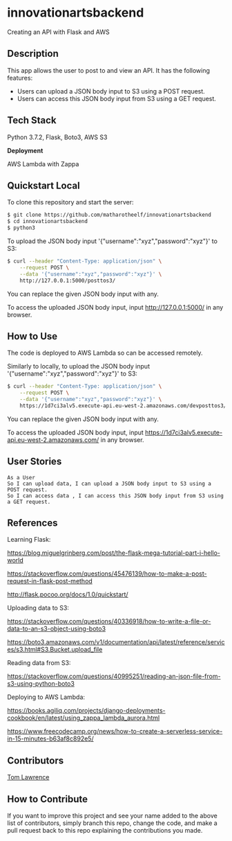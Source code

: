 # innovationartsbackend
Creating an API with Flask and AWS

## Description

This app allows the user to post to and view an API. It has the following features:
* Users can upload a JSON body input to S3 using a POST request.
* Users can access this JSON body input from S3 using a GET request.

## Tech Stack

Python 3.7.2, Flask, Boto3, AWS S3

**Deployment**

AWS Lambda with Zappa

## Quickstart Local

To clone this repository and start the server:

```bash
$ git clone https://github.com/matharotheelf/innovationartsbackend
$ cd innovationartsbackend
$ python3 

```
To upload the JSON body input '{"username":"xyz","password":"xyz"}' to S3:

```bash
$ curl --header "Content-Type: application/json" \
    --request POST \
    --data '{"username":"xyz","password":"xyz"}' \
    http://127.0.0.1:5000/posttos3/

```

You can replace the given JSON body input with any.

To access the uploaded JSON body input, input http://127.0.0.1:5000/ in any browser.

## How to Use

The code is deployed to AWS Lambda so can be accessed remotely.

Similarly to locally, to upload the JSON body input '{"username":"xyz","password":"xyz"}' to S3:

```bash
$ curl --header "Content-Type: application/json" \
    --request POST \
    --data '{"username":"xyz","password":"xyz"}' \
    https://1d7ci3alv5.execute-api.eu-west-2.amazonaws.com/devposttos3/

```

You can replace the given JSON body input with any.

To access the uploaded JSON body input, input https://1d7ci3alv5.execute-api.eu-west-2.amazonaws.com/ in any browser.

## User Stories
```
As a User 
So I can upload data, I can upload a JSON body input to S3 using a POST request.
So I can access data , I can access this JSON body input from S3 using a GET request.

```

## References

Learning Flask:

https://blog.miguelgrinberg.com/post/the-flask-mega-tutorial-part-i-hello-world

https://stackoverflow.com/questions/45476139/how-to-make-a-post-request-in-flask-post-method

http://flask.pocoo.org/docs/1.0/quickstart/

Uploading data to S3:

https://stackoverflow.com/questions/40336918/how-to-write-a-file-or-data-to-an-s3-object-using-boto3

https://boto3.amazonaws.com/v1/documentation/api/latest/reference/services/s3.html#S3.Bucket.upload_file

Reading data from S3:

https://stackoverflow.com/questions/40995251/reading-an-json-file-from-s3-using-python-boto3

Deploying to AWS Lambda:

https://books.agiliq.com/projects/django-deployments-cookbook/en/latest/using_zappa_lambda_aurora.html

https://www.freecodecamp.org/news/how-to-create-a-serverless-service-in-15-minutes-b63af8c892e5/

## Contributors 

[Tom Lawrence](https://github.com/matharotheelf)  

## How to Contribute

If you want to improve this project and see your name added to the above list of contributors, simply branch this repo, change the code, and make a pull request back to this repo explaining the contributions you made.
